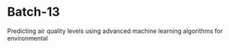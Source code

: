 # Batch-13
Predicting air quality levels using advanced machine learning algorithms for environmental 
